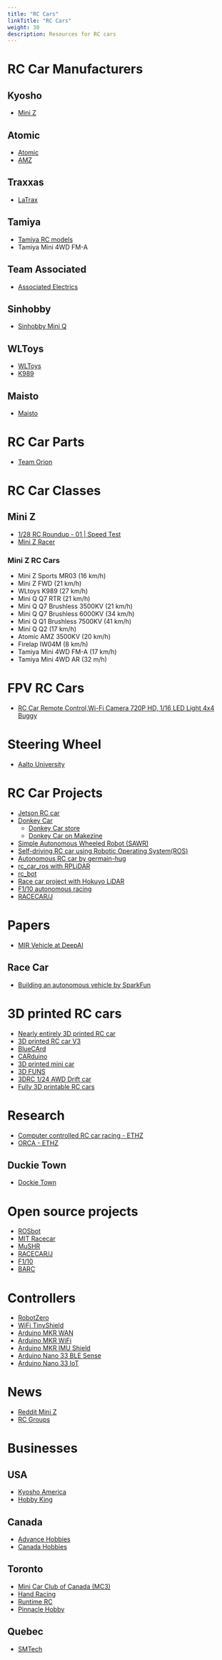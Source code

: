 ```yaml
---
title: "RC Cars"
linkTitle: "RC Cars"
weight: 30
description: Resources for RC cars
---
```


# RC Car Manufacturers

## Kyosho
* [Mini Z](https://www.kyoshoamerica.com/32336PW-MINI-Z-RWD-TOYOTA-86-White_p_26021.html)

## Atomic
* [Atomic](http://www.rcatomic.com)
* [AMZ](http://www.rcatomic.com/atomic/index.php?main_page=index&cPath=47_318)

## Traxxas
* [LaTrax](https://latrax.com/products/prerunner)

## Tamiya
* [Tamiya RC models](https://www.tamiya.com/english/rc/rc.htm)
* Tamiya Mini 4WD FM-A

## Team Associated
* [Associated Electrics](https://www.associatedelectrics.com/)

## Sinhobby
* [Sinhobby Mini Q](http://www.sinohobby.com/Default.aspx)

## WLToys
* [WLToys](https://wltoys.co/)
* [K989](https://wltoys.co/product/wltoys-k989-1-28-2-4g-4wd-brushed-rc-rally-car-rtr/)

## Maisto
* [Maisto](http://www.maisto.com/)

# RC Car Parts
* [Team Orion](https://teamorion.com/en/)

# RC Car Classes
## Mini Z
* [1/28 RC Roundup - 01 | Speed Test](https://www.youtube.com/watch?v=hXH8iTWgpDo)
* [Mini Z Racer](http://mini-zracer.com/)

### Mini Z RC Cars
* Mini Z Sports MR03 (16 km/h)
* Mini Z FWD (21 km/h)
* WLtoys K989 (27 km/h)
* Mini Q Q7 RTR (21 km/h)
* Mini Q Q7 Brushless 3500KV (21 km/h)
* Mini Q Q7 Brushless 6000KV (34 km/h)
* Mini Q Q1 Brushless 7500KV (41 km/h)
* Mini Q Q2 (17 km/h)
* Atomic AMZ 3500KV (20 km/h)
* Firelap IW04M (8 km/h)
* Tamiya Mini 4WD FM-A (17 km/h)
* Tamiya Mini 4WD AR (32 m/h)

# FPV RC Cars
* [RC Car Remote Control,Wi-Fi Camera 720P HD, 1/16 LED Light 4x4 Buggy](https://www.amazon.ca/T%C3%A9l%C3%A9commande-t%C3%A9l%C3%A9command%C3%A9e-voitures-tout-terrain-v%C3%A9hicule/dp/B081Z37LW6/ref=sr_1_29)

# Steering Wheel
* [Aalto University](https://wiki.aalto.fi/pages/viewpage.action?pageId=105420066)

# RC Car Projects
* [Jetson RC car](https://www.jetsonhacks.com/category/robotics/jetson-racecar/)
* [Donkey Car](http://docs.donkeycar.com/)
    * [Donkey Car store](https://store.donkeycar.com/collections/accessories)
    * [Donkey Car on Makezine](https://makezine.com/projects/build-autonomous-rc-car-raspberry-pi/)
* [Simple Autonomous Wheeled Robot (SAWR)](https://github.com/intel/sawr)
* [Self-driving RC car using Robotic Operating System(ROS)](https://medium.com/intro-to-artificial-intelligence/self-driving-rc-car-using-robotic-operating-system-ros-c63a6d102c08)
* [Autonomous RC car by germain-hug](https://github.com/germain-hug/Autonomous-RC-Car)
* [rc_car_ros with RPLiDAR](https://github.com/GigaFlopsis/rc_car_ros)
* [rc_bot](https://github.com/RoblabWhGe/rc_bot)
* [Race car project with Hokuyo LiDAR](https://jnazaren.github.io/racecar_project_page/)
* [F1/10 autonomous racing](https://linklab-uva.github.io/autonomousracing/)
* [RACECAR/J](https://racecarj.com/)

# Papers
* [MIR Vehicle at DeepAI](https://deepai.org/publication/mir-vehicle-cost-effective-research-platform-for-autonomous-vehicle-applications)

## Race Car
* [Building an autonomous vehicle by SparkFun](https://learn.sparkfun.com/tutorials/building-an-autonomous-vehicle-the-batmobile/all)

# 3D printed RC cars
* [Nearly entirely 3D printed RC car](https://hackaday.com/2019/04/09/nearly-entirely-3d-printed-rc-car-is-4wd-fun/)
* [3D printed RC car V3](https://www.thingiverse.com/thing:3546277)
* [BlueCArd](https://www.thingiverse.com/thing:4332095)
* [CARduino](https://www.thingiverse.com/thing:3749485)
* [3D printed mini car](https://www.youtube.com/watch?v=ulJYxnqg5uE)
* [3D FUNS](https://www.youtube.com/watch?v=poAqHuJEFzU&list=PLSais_tJnMDB7eW5cRBJyd--KQbyus_eS)
* [3DRC 1/24 AWD Drift car](https://www.thingiverse.com/thing:2772823)
* [Fully 3D printable RC cars](https://www.thingiverse.com/MazeMieter/collections/fully-3d-printable-rc-cars)

# Research
* [Computer controlled RC car racing - ETHZ](https://www.youtube.com/watch?v=Hf68uPoXJOY)
* [ORCA - ETHZ](https://www.youtube.com/watch?v=QWY7sV9sjkA)

## Duckie Town
* [Dockie Town](https://www.duckietown.org/)

# Open source projects
* [ROSbot](https://www.instructables.com/id/ROSbot-Autonomous-Robot-With-LiDAR/)
* [MIT Racecar](https://mit-racecar.github.io/hardware/)
* [MuSHR](https://mushr.io/)
* [RACECAR/J](https://racecarj.com/)
* [F1/10](http://f1tenth.org/build.html)
* [BARC](http://www.barc-project.com/)

# Controllers
* [RobotZero](https://tinycircuits.com/collections/processors/products/robotzero)
* [WiFi TinyShield](https://tinycircuits.com/collections/communication/products/wifi-tinyshield-atwinc1500)
* [Arduino MKR WAN](https://store.arduino.cc/usa/mkr-wan-1300)
* [Arduino MKR WiFi](https://store.arduino.cc/usa/mkr-wifi-1010)
* [Arduino MKR IMU Shield](https://store.arduino.cc/usa/arduino-mkr-imu-shield)
* [Arduino Nano 33 BLE Sense](https://store.arduino.cc/usa/nano-33-ble-sense)
* [Arduino Nano 33 IoT](https://store.arduino.cc/usa/nano-33-iot)

# News
* [Reddit Mini Z](https://www.reddit.com/r/MiniZ/)
* [RC Groups](https://www.rcgroups.com/forums/channels.php?id=17)

# Businesses

## USA
* [Kyosho America](https://www.kyoshoamerica.com)
* [Hobby King](https://hobbyking.com/en_us)

## Canada
* [Advance Hobbies](http://www.advancehobbies.com/)
* [Canada Hobbies](https://www.canadahobbies.ca/)

## Toronto
* [Mini Car Club of Canada (MC3)](http://www.minicarclubofcanada.com/)
* [Hand Racing](http://www.handracing.ca/MiniZ-Tournaments.php)
* [Runtime RC](https://www.runtimerc.ca/)
* [Pinnacle Hobby](https://pinnaclehobby.ca/)

## Quebec
* [SMTech](https://smtech.ca/boutique/fr)
